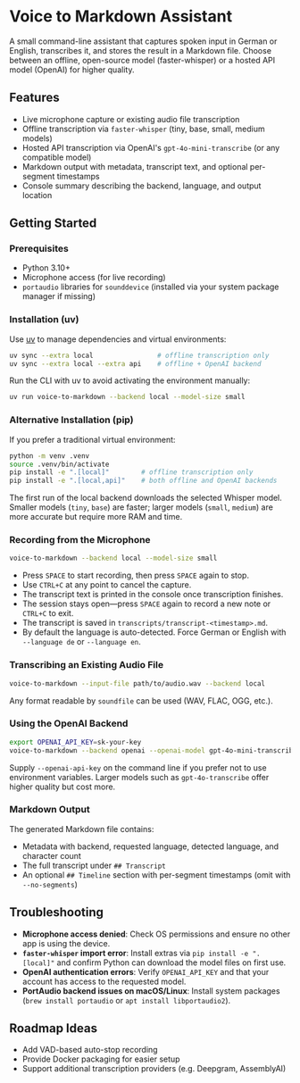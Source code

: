 # Voice to Markdown Assistant

A small command-line assistant that captures spoken input in German or English, transcribes it, and stores the result in a Markdown file. Choose between an offline, open-source model (faster-whisper) or a hosted API model (OpenAI) for higher quality.

## Features
- Live microphone capture or existing audio file transcription
- Offline transcription via `faster-whisper` (tiny, base, small, medium models)
- Hosted API transcription via OpenAI's `gpt-4o-mini-transcribe` (or any compatible model)
- Markdown output with metadata, transcript text, and optional per-segment timestamps
- Console summary describing the backend, language, and output location

## Getting Started

### Prerequisites
- Python 3.10+
- Microphone access (for live recording)
- `portaudio` libraries for `sounddevice` (installed via your system package manager if missing)

### Installation (uv)
Use [uv](https://github.com/astral-sh/uv) to manage dependencies and virtual environments:

```bash
uv sync --extra local                # offline transcription only
uv sync --extra local --extra api    # offline + OpenAI backend
```

Run the CLI with uv to avoid activating the environment manually:

```bash
uv run voice-to-markdown --backend local --model-size small
```

### Alternative Installation (pip)
If you prefer a traditional virtual environment:

```bash
python -m venv .venv
source .venv/bin/activate
pip install -e ".[local]"        # offline transcription only
pip install -e ".[local,api]"    # both offline and OpenAI backends
```

The first run of the local backend downloads the selected Whisper model. Smaller models (`tiny`, `base`) are faster; larger models (`small`, `medium`) are more accurate but require more RAM and time.

### Recording from the Microphone
```bash
voice-to-markdown --backend local --model-size small
```

- Press `SPACE` to start recording, then press `SPACE` again to stop.
- Use `CTRL+C` at any point to cancel the capture.
- The transcript text is printed in the console once transcription finishes.
- The session stays open—press `SPACE` again to record a new note or `CTRL+C` to exit.
- The transcript is saved in `transcripts/transcript-<timestamp>.md`.
- By default the language is auto-detected. Force German or English with `--language de` or `--language en`.

### Transcribing an Existing Audio File
```bash
voice-to-markdown --input-file path/to/audio.wav --backend local
```

Any format readable by `soundfile` can be used (WAV, FLAC, OGG, etc.).

### Using the OpenAI Backend
```bash
export OPENAI_API_KEY=sk-your-key
voice-to-markdown --backend openai --openai-model gpt-4o-mini-transcribe
```

Supply `--openai-api-key` on the command line if you prefer not to use environment variables. Larger models such as `gpt-4o-transcribe` offer higher quality but cost more.

### Markdown Output
The generated Markdown file contains:
- Metadata with backend, requested language, detected language, and character count
- The full transcript under `## Transcript`
- An optional `## Timeline` section with per-segment timestamps (omit with `--no-segments`)

## Troubleshooting
- **Microphone access denied**: Check OS permissions and ensure no other app is using the device.
- **`faster-whisper` import error**: Install extras via `pip install -e ".[local]"` and confirm Python can download the model files on first use.
- **OpenAI authentication errors**: Verify `OPENAI_API_KEY` and that your account has access to the requested model.
- **PortAudio backend issues on macOS/Linux**: Install system packages (`brew install portaudio` or `apt install libportaudio2`).

## Roadmap Ideas
- Add VAD-based auto-stop recording
- Provide Docker packaging for easier setup
- Support additional transcription providers (e.g. Deepgram, AssemblyAI)
